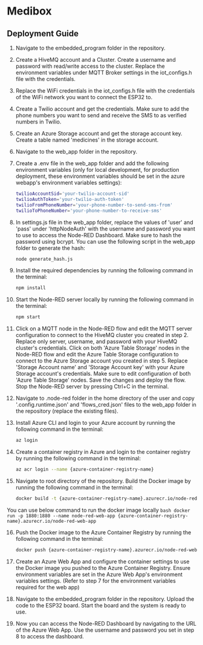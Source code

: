 # Medibox

## Deployment Guide

1) Navigate to the embedded_program folder in the repository.

2) Create a HiveMQ account and a Cluster. Create a username and password with read/write access to the cluster. Replace the environment variables under MQTT Broker settings in the iot_configs.h file with the credentials.

3) Replace the WiFi credentials in the iot_configs.h file with the credentials of the WiFi network you want to connect the ESP32 to.

4) Create a Twilio account and get the credentials. Make sure to add the phone numbers you want to send and receive the SMS to as verified numbers in Twilio.

5) Create an Azure Storage account and get the storage account key. Create a table named 'medicines' in the storage account.

6) Navigate to the web_app folder in the repository.

7) Create a .env file in the web_app folder and add the following environment variables (only for local development, for production deployment, these environment variables should be set in the azure webapp's environment variables settings):
    ```bash
    twilioAccountSid='your-twilio-account-sid'
    twilioAuthToken='your-twilio-auth-token'
    twilioFromPhoneNumber='your-phone-number-to-send-sms-from'
    twilioToPhoneNumber='your-phone-number-to-receive-sms'
    ```

8) In settings.js file in the web_app folder, replace the values of 'user' and 'pass' under 'httpNodeAuth' with the username and password you want to use to access the Node-RED Dashboard. Make sure to hash the password using bcrypt. You can use the following script in the web_app folder to generate the hash:
    ```bash
    node generate_hash.js
    ```

9) Install the required dependencies by running the following command in the terminal:
    ```bash
    npm install
    ```

10) Start the Node-RED server locally by running the following command in the terminal:
    ```bash
    npm start
    ```

11) Click on a MQTT node in the Node-RED flow and edit the MQTT server configuration to connect to the HiveMQ cluster you created in step 2. Replace only server, username, and password with your HiveMQ cluster's credentials.
Click on both 'Azure Table Storage' nodes in the Node-RED flow and edit the Azure Table Storage configuration to connect to the Azure Storage account you created in step 5. Replace 'Storage Account name' and 'Storage Account key' with your Azure Storage account's credentials. Make sure to edit configuration of both 'Azure Table Storage' nodes.
Save the changes and deploy the flow. Stop the Node-RED server by pressing Ctrl+C in the terminal.

12) Navigate to .node-red folder in the home directory of the user and copy '.config.runtime.json' and 'flows_cred.json' files to the web_app folder in the repository (replace the existing files).

13) Install Azure CLI and login to your Azure account by running the following command in the terminal:
    ```bash
    az login
    ```
14) Create a container registry in Azure and login to the container registry by running the following command in the terminal:
    ```bash
    az acr login --name {azure-container-registry-name}
    ```

15) Navigate to root directory of the repository. Build the Docker image by running the following command in the terminal:
    ```bash
    docker build -t {azure-container-registry-name}.azurecr.io/node-red-web-app .
    ```
You can use below command to run the docker image locally
    ```bash
    docker run -p 1880:1880 --name node-red-web-app {azure-container-registry-name}.azurecr.io/node-red-web-app
    ```

16) Push the Docker image to the Azure Container Registry by running the following command in the terminal:
    ```bash
    docker push {azure-container-registry-name}.azurecr.io/node-red-web-app
    ```

17) Create an Azure Web App and configure the container settings to use the Docker image you pushed to the Azure Container Registry. Ensure environment variables are set in the Azure Web App's environment variables settings. (Refer to step 7 for the environment variables required for the web app)

18) Navigate to the embedded_program folder in the repository. Upload the code to the ESP32 board. Start the board and the system is ready to use.

19) Now you can access the Node-RED Dashboard by navigating to the URL of the Azure Web App. Use the username and password you set in step 8 to access the dashboard.

